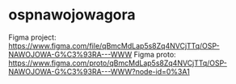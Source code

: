 # ospnawojowagora

Figma project: https://www.figma.com/file/qBmcMdLap5s8Zq4NVCjTTq/OSP-NAWOJOWA-G%C3%93RA---WWW
Figma proto: https://www.figma.com/proto/qBmcMdLap5s8Zq4NVCjTTq/OSP-NAWOJOWA-G%C3%93RA---WWW?node-id=0%3A1
